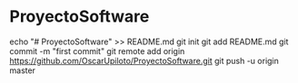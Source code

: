 # ProyectoSoftware
echo "# ProyectoSoftware" >> README.md
git init
git add README.md
git commit -m "first commit"
git remote add origin https://github.com/OscarUpiloto/ProyectoSoftware.git
git push -u origin master
